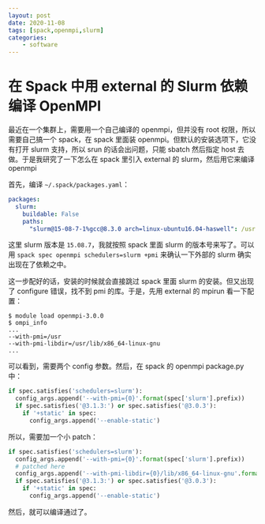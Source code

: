```yaml
---
layout: post
date: 2020-11-08
tags: [spack,openmpi,slurm]
categories:
    - software
---
```


# 在 Spack 中用 external 的 Slurm 依赖编译 OpenMPI

最近在一个集群上，需要用一个自己编译的 openmpi，但并没有 root 权限，所以需要自己搞一个 spack，在 spack 里面装 openmpi。但默认的安装选项下，它没有打开 slurm 支持，所以 srun 的话会出问题，只能 sbatch 然后指定 host 去做。于是我研究了一下怎么在 spack 里引入 external 的 slurm，然后用它来编译 openmpi

首先，编译 `~/.spack/packages.yaml`：

```yaml
packages:
  slurm:
    buildable: False
    paths:
      "slurm@15-08-7-1%gcc@8.3.0 arch=linux-ubuntu16.04-haswell": /usr
```

这里 slurm 版本是 `15.08.7`，我就按照 spack 里面 slurm 的版本号来写了。可以用 `spack spec openmpi schedulers=slurm +pmi` 来确认一下外部的 slurm 确实出现在了依赖之中。

这一步配好的话，安装的时候就会直接跳过 spack 里面 slurm 的安装。但又出现了 configure 错误，找不到 pmi 的库。于是，先用 external 的 mpirun 看一下配置：

```shell
$ module load openmpi-3.0.0
$ ompi_info
...
--with-pmi=/usr
--with-pmi-libdir=/usr/lib/x86_64-linux-gnu
...
```

可以看到，需要两个 config 参数。然后，在 spack 的 openmpi package.py 中：

```python
if spec.satisfies('schedulers=slurm'):
  config_args.append('--with-pmi={0}'.format(spec['slurm'].prefix))
  if spec.satisfies('@3.1.3:') or spec.satisfies('@3.0.3'):
    if '+static' in spec:
      config_args.append('--enable-static')
```

所以，需要加一个小 patch：

```python
if spec.satisfies('schedulers=slurm'):
  config_args.append('--with-pmi={0}'.format(spec['slurm'].prefix))
  # patched here
  config_args.append('--with-pmi-libdir={0}/lib/x86_64-linux-gnu'.format(spec['slurm'].prefix))
  if spec.satisfies('@3.1.3:') or spec.satisfies('@3.0.3'):
    if '+static' in spec:
      config_args.append('--enable-static')
```

然后，就可以编译通过了。